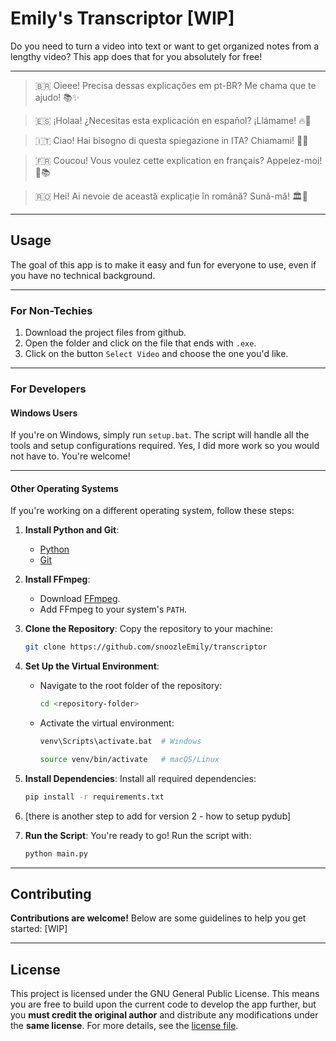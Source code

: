 # Emily's Transcriptor [WIP]

Do you need to turn a video into text or want to get organized notes from a lengthy video? This app does that for you absolutely for free!

---
> 🇧🇷 Oieee! Precisa dessas explicações em pt-BR? Me chama que te ajudo! 📚✨

> 🇪🇸 ¡Holaa! ¿Necesitas esta explicación en español? ¡Llámame! 🔥📖

> 🇮🇹 Ciao! Hai bisogno di questa spiegazione in ITA? Chiamami! 🍕📜

> 🇫🇷 Coucou! Vous voulez cette explication en français? Appelez-moi! 🥖📚

> 🇷🇴 Hei! Ai nevoie de această explicație în română? Sună-mă! 🏛️📖
---
## Usage

The goal of this app is to make it easy and fun for everyone to use, even if you have no technical background.

---

### **For Non-Techies** 
1. Download the project files from github.
2. Open the folder and click on the file that ends with `.exe`. 
3. Click on the button `Select Video` and choose the one you'd like.

---

### **For Developers**

#### **Windows Users**
If you're on Windows, simply run `setup.bat`. The script will handle all the tools and setup configurations required. Yes, I did more work so you would not have to. You're welcome!

---

#### **Other Operating Systems**
If you're working on a different operating system, follow these steps:

1. **Install Python and Git**:
   - [Python](https://www.python.org/downloads/)
   - [Git](https://git-scm.com/downloads)

2. **Install FFmpeg**:
   - Download [FFmpeg](https://github.com/BtbN/FFmpeg-Builds/releases/download/latest/ffmpeg-master-latest-win64-gpl.zip).
   - Add FFmpeg to your system's `PATH`.

3. **Clone the Repository**:
   Copy the repository to your machine:
   ```bash
   git clone https://github.com/snoozleEmily/transcriptor
   ```

4. **Set Up the Virtual Environment**:
   - Navigate to the root folder of the repository:
     ```bash
     cd <repository-folder>
     ```
   - Activate the virtual environment:
     ```bash
     venv\Scripts\activate.bat  # Windows
     ```
     ```bash
     source venv/bin/activate   # macOS/Linux
     ```

5. **Install Dependencies**:
   Install all required dependencies:
   ```bash
   pip install -r requirements.txt
   ```
  
6.  [there is another step to add for version 2 - how to setup pydub]

7. **Run the Script**:
   You're ready to go! Run the script with:
   ```bash
   python main.py
   ```
---

## Contributing

**Contributions are welcome!** Below are some guidelines to help you get started:
[WIP]

---

## License

This project is licensed under the GNU General Public License. This means you are free to build upon the current code to develop the app further, but you **must credit the original author** and distribute any modifications under the **same license**. For more details, see the [license file](LICENSE).

